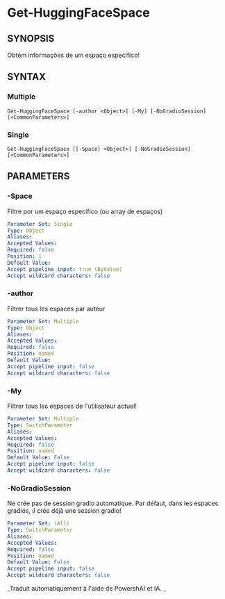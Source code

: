 ﻿---
external help file: powershai-help.xml
schema: 2.0.0
powershai: true
---

# Get-HuggingFaceSpace

## SYNOPSIS <!--!= @#Synop !-->
Obtém informações de um espaço específico!

## SYNTAX <!--!= @#Syntax !-->

### Multiple
```
Get-HuggingFaceSpace [-author <Object>] [-My] [-NoGradioSession] [<CommonParameters>]
```

### Single
```
Get-HuggingFaceSpace [[-Space] <Object>] [-NoGradioSession] [<CommonParameters>]
```

## PARAMETERS <!--!= @#Params !-->

### -Space
Filtre por um espaço específico (ou array de espaços)

```yml
Parameter Set: Single
Type: Object
Aliases: 
Accepted Values: 
Required: false
Position: 1
Default Value: 
Accept pipeline input: true (ByValue)
Accept wildcard characters: false
```

### -author
Filtrer tous les espaces par auteur

```yml
Parameter Set: Multiple
Type: Object
Aliases: 
Accepted Values: 
Required: false
Position: named
Default Value: 
Accept pipeline input: false
Accept wildcard characters: false
```

### -My
Filtrer tous les espaces de l'utilisateur actuel!

```yml
Parameter Set: Multiple
Type: SwitchParameter
Aliases: 
Accepted Values: 
Required: false
Position: named
Default Value: False
Accept pipeline input: false
Accept wildcard characters: false
```

### -NoGradioSession
Ne crée pas de session gradio automatique.
Par défaut, dans les espaces gradios, il crée déjà une session gradio!

```yml
Parameter Set: (All)
Type: SwitchParameter
Aliases: 
Accepted Values: 
Required: false
Position: named
Default Value: False
Accept pipeline input: false
Accept wildcard characters: false
```




<!--PowershaiAiDocBlockStart-->
_Traduit automatiquement à l'aide de PowershAI et IA. 
_
<!--PowershaiAiDocBlockEnd-->
